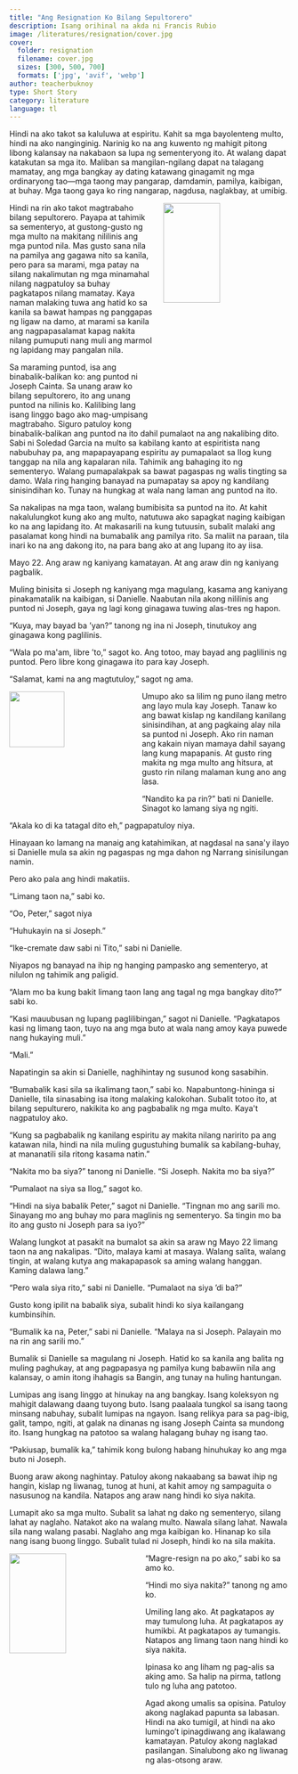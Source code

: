 ```yaml
---
title: "Ang Resignation Ko Bilang Sepultorero"
description: Isang orihinal na akda ni Francis Rubio
image: /literatures/resignation/cover.jpg
cover:
  folder: resignation
  filename: cover.jpg
  sizes: [300, 500, 700]
  formats: ['jpg', 'avif', 'webp']
author: teacherbuknoy
type: Short Story
category: literature
language: tl
---
```


Hindi na ako takot sa kaluluwa at espiritu. Kahit sa mga bayolenteng multo, hindi na ako nanginginig. Narinig ko na ang kuwento ng mahigit pitong libong kalansay na nakabaon sa lupa ng sementeryong ito. At walang dapat katakutan sa mga ito. Maliban sa mangilan-ngilang dapat na talagang mamatay, ang mga bangkay ay dating katawang ginagamit ng mga ordinaryong tao—mga taong may pangarap, damdamin, pamilya, kaibigan, at buhay. Mga taong gaya ko ring nangarap, nagdusa, naglakbay, at umibig.

<img src="/assets/images/literatures/Z-but.png" alt="" style="float: right; shape-outside: url(/assets/images/literatures/Z-but.png); width: min(45ch, 45%);margin-left: 2ch;shape-margin: 1ch;">


Hindi na rin ako takot magtrabaho bilang sepultorero. Payapa at tahimik sa sementeryo, at gustong-gusto ng mga multo na makitang nililinis ang mga puntod nila. Mas gusto sana nila na pamilya ang gagawa nito sa kanila, pero para sa marami, mga patay na silang nakalimutan ng mga minamahal nilang nagpatuloy sa buhay pagkatapos nilang mamatay. Kaya naman malaking tuwa ang hatid ko sa kanila sa bawat hampas ng panggapas ng ligaw na damo, at marami sa kanila ang nagpapasalamat kapag nakita nilang pumuputi nang muli ang marmol ng lapidang may pangalan nila.

Sa maraming puntod, isa ang binabalik-balikan ko: ang puntod ni Joseph Cainta. Sa unang araw ko bilang sepultorero, ito ang unang puntod na nilinis ko. Kalilibing lang isang linggo bago ako mag-umpisang magtrabaho. Siguro patuloy kong binabalik-balikan ang puntod na ito dahil pumalaot na ang nakalibing dito. Sabi ni Soledad Garcia na multo sa kabilang kanto at espiritista nang nabubuhay pa, ang mapapayapang espiritu ay pumapalaot sa Ilog kung tanggap na nila ang kapalaran nila. Tahimik ang bahaging ito ng sementeryo. Walang pumapalakpak sa bawat pagaspas ng walis tingting sa damo. Wala ring hanging banayad na pumapatay sa apoy ng kandilang sinisindihan ko. Tunay na hungkag at wala nang laman ang puntod na ito.

Sa nakalipas na mga taon, walang bumibisita sa puntod na ito. At kahit nakalulungkot kung ako ang multo, natutuwa ako sapagkat naging kaibigan ko na ang lapidang ito. At makasarili na kung tutuusin, subalit malaki ang pasalamat kong hindi na bumabalik ang pamilya rito. Sa maliit na paraan, tila inari ko na ang dakong ito, na para bang ako at ang lupang ito ay iisa.

Mayo 22. Ang araw ng kaniyang kamatayan. At ang araw din ng kaniyang pagbalik.

Muling binisita si Joseph ng kaniyang mga magulang, kasama ang kaniyang pinakamatalik na kaibigan, si Danielle. Naabutan nila akong nililinis ang puntod ni Joseph, gaya ng lagi kong ginagawa tuwing alas-tres ng hapon.

“Kuya, may bayad ba ’yan?” tanong ng ina ni Joseph, tinutukoy ang ginagawa kong paglilinis.

“Wala po ma'am, libre ’to,” sagot ko. Ang totoo, may bayad ang paglilinis ng puntod. Pero libre kong ginagawa ito para kay Joseph.

“Salamat, kami na ang magtutuloy,” sagot ng ama.

<img src="/assets/images/literatures/tree.png" alt="" style="float: left; shape-outside: url(/assets/images/literatures/tree.png); width: min(25ch, 45%);margin-right: 2ch;shape-margin: 1ch;">

Umupo ako sa lilim ng puno ilang metro ang layo mula kay Joseph. Tanaw ko ang bawat kislap ng kandilang kanilang sinisindihan, at ang pagkaing alay nila sa puntod ni Joseph. Ako rin naman ang kakain niyan mamaya dahil sayang lang kung mapapanis. At gusto ring makita ng mga multo ang hitsura, at gusto rin nilang malaman kung ano ang lasa.

“Nandito ka pa rin?” bati ni Danielle. Sinagot ko lamang siya ng ngiti.

“Akala ko di ka tatagal dito eh,” pagpapatuloy niya.

Hinayaan ko lamang na manaig ang katahimikan, at nagdasal na sana'y ilayo si Danielle mula sa akin ng pagaspas ng mga dahon ng Narrang sinisilungan namin.

Pero ako pala ang hindi makatiis.

“Limang taon na,” sabi ko.

“Oo, Peter,” sagot niya

“Huhukayin na si Joseph.”

“Ike-cremate daw sabi ni Tito,” sabi ni Danielle.

Niyapos ng banayad na ihip ng hanging pampasko ang sementeryo, at nilulon ng tahimik ang paligid.

“Alam mo ba kung bakit limang taon lang ang tagal ng mga bangkay dito?” sabi ko.

“Kasi mauubusan ng lupang paglilibingan,” sagot ni Danielle. “Pagkatapos kasi ng limang taon, tuyo na ang mga buto at wala nang amoy kaya puwede nang hukaying muli.”

“Mali.”

Napatingin sa akin si Danielle, naghihintay ng susunod kong sasabihin.

“Bumabalik kasi sila sa ikalimang taon,” sabi ko. Napabuntong-hininga si Danielle, tila sinasabing isa itong malaking kalokohan. Subalit totoo ito, at bilang sepulturero, nakikita ko ang pagbabalik ng mga multo. Kaya't nagpatuloy ako.

“Kung sa pagbabalik ng kanilang espiritu ay makita nilang naririto pa ang katawan nila, hindi na nila muling gugustuhing bumalik sa kabilang-buhay, at mananatili sila ritong kasama natin.”

“Nakita mo ba siya?” tanong ni Danielle. “Si Joseph. Nakita mo ba siya?”

“Pumalaot na siya sa Ilog,” sagot ko.

“Hindi na siya babalik Peter,” sagot ni Danielle. “Tingnan mo ang sarili mo. Sinayang mo ang buhay mo para maglinis ng sementeryo. Sa tingin mo ba ito ang gusto ni Joseph para sa iyo?”

Walang lungkot at pasakit na bumalot sa akin sa araw ng Mayo 22 limang taon na ang nakalipas. “Dito, malaya kami at masaya. Walang salita, walang tingin, at walang kutya ang makapapasok sa aming walang hanggan. Kaming dalawa lang.”

“Pero wala siya rito,” sabi ni Danielle. “Pumalaot na siya ’di ba?”

Gusto kong ipilit na babalik siya, subalit hindi ko siya kailangang kumbinsihin.

“Bumalik ka na, Peter,” sabi ni Danielle. “Malaya na si Joseph. Palayain mo na rin ang sarili mo.”

Bumalik si Danielle sa magulang ni Joseph. Hatid ko sa kanila ang balita ng muling paghukay, at ang pagpapasya ng pamilya kung babawiin nila ang kalansay, o amin itong ihahagis sa Bangin, ang tunay na huling hantungan.

Lumipas ang isang linggo at hinukay na ang bangkay. Isang koleksyon ng mahigit dalawang daang tuyong buto. Isang paalaala tungkol sa isang taong minsang nabuhay, subalit lumipas na ngayon. Isang relikya para sa pag-ibig, galit, tampo, ngiti, at galak na dinanas ng isang Joseph Cainta sa mundong ito. Isang hungkag na patotoo sa walang halagang buhay ng isang tao.

“Pakiusap, bumalik ka,” tahimik kong bulong habang hinuhukay ko ang mga buto ni Joseph.

Buong araw akong naghintay. Patuloy akong nakaabang sa bawat ihip ng hangin, kislap ng liwanag, tunog at huni, at kahit amoy ng sampaguita o nasusunog na kandila. Natapos ang araw nang hindi ko siya nakita.

Lumapit ako sa mga multo. Subalit sa lahat ng dako ng sementeryo, silang lahat ay naglaho. Natakot ako na walang multo. Nawala silang lahat. Nawala sila nang walang pasabi. Naglaho ang mga kaibigan ko. Hinanap ko sila nang isang buong linggo. Subalit tulad ni Joseph, hindi ko na sila makita.

<img src="/assets/images/literatures/COFFEE.png" alt="" style="float: left; shape-outside: url(/assets/images/literatures/COFFEE.png); width: min(45ch, 45%);margin-right: 2ch;shape-margin: 1ch;">

“Magre-resign na po ako,” sabi ko sa amo ko.

“Hindi mo siya nakita?” tanong ng amo ko.

Umiling lang ako. At pagkatapos ay may tumulong luha. At pagkatapos ay humikbi. At pagkatapos ay tumangis. Natapos ang limang taon nang hindi ko siya nakita.

Ipinasa ko ang liham ng pag-alis sa aking amo. Sa halip na pirma, tatlong tulo ng luha ang patotoo.

Agad akong umalis sa opisina. Patuloy akong naglakad papunta sa labasan. Hindi na ako tumigil, at hindi na ako lumingo’t ipinagdiwang ang ikalawang kamatayan. Patuloy akong naglakad pasilangan. Sinalubong ako ng liwanag ng alas-otsong araw.
